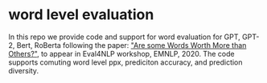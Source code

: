 # word level evaluation
In this repo we provide code and support for word evaluation for GPT, GPT-2, Bert, RoBerta following the paper: ["Are some Words Worth More than Others?"](https://arxiv.org/abs/2010.06069), to appear in Eval4NLP workshop, EMNLP, 2020. 
The code supports comuting word level ppx, prediciton accuracy, and prediction diversity.

